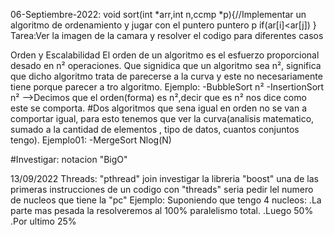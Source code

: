 06-Septiembre-2022:
void sort(int *arr,int n,ccmp *p){//Implementar un algoritmo de ordenamiento y jugar con el puntero puntero p 
    if(ar[i]<ar[j])
}
Tarea:Ver la imagen de la camara y resolver el codigo para diferentes casos

Orden y Escalabilidad
El orden de un algoritmo es el esfuerzo proporcional desado en n² operaciones.
Que signidica que un algoritmo sea n², significa que dicho algoritmo trata de parecerse a la curva y
este no necesariamente tiene porque parecer a tro algoritmo.
Ejemplo:
-BubbleSort n²
-InsertionSort n²
-->Decimos que el orden(forma) es n²,decir que es n² nos dice como este se comporta.
#Dos algoritmos que sena igual en orden no se van a comportar igual, para esto tenemos que ver la curva(analisis matematico, sumado
a la cantidad de elementos , tipo de datos, cuantos conjuntos tengo).
Ejemplo01:
-MergeSort Nlog(N)

#Investigar: notacion "BigO"

13/09/2022
Threads:
"pthread"
join
investigar la libreria "boost"
una de las primeras instrucciones de un codigo con "threads" seria pedir lel numero de nucleos
que tiene la "pc"
Ejemplo:
Suponiendo que tengo 4 nucleos:
.La parte mas pesada la resolveremos al 100% paralelismo total.
.Luego 50%
.Por ultimo 25%


